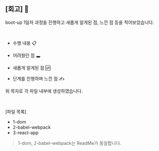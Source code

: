 ## [회고] 🤔

boot-up 1일차 과정을 진행하고 새롭게 알게된 점, 느낀 점 등을 적어보았습니다.

<br/>

* 수행 내용 📋

* 어려웠던 점 🕳

* 새롭게 알게된 점 🆙

* 단계를 진행하며 느낀 점 ✍️

위 목자로 각 파일 내부에 생성하였습니다.      


<br/>


[파일 목록]
* 1-dom
* 2-babel-webpack
* 3-react-app

> 1-dom, 2-babel-webpack는 ReadMe가 동일합니다.
